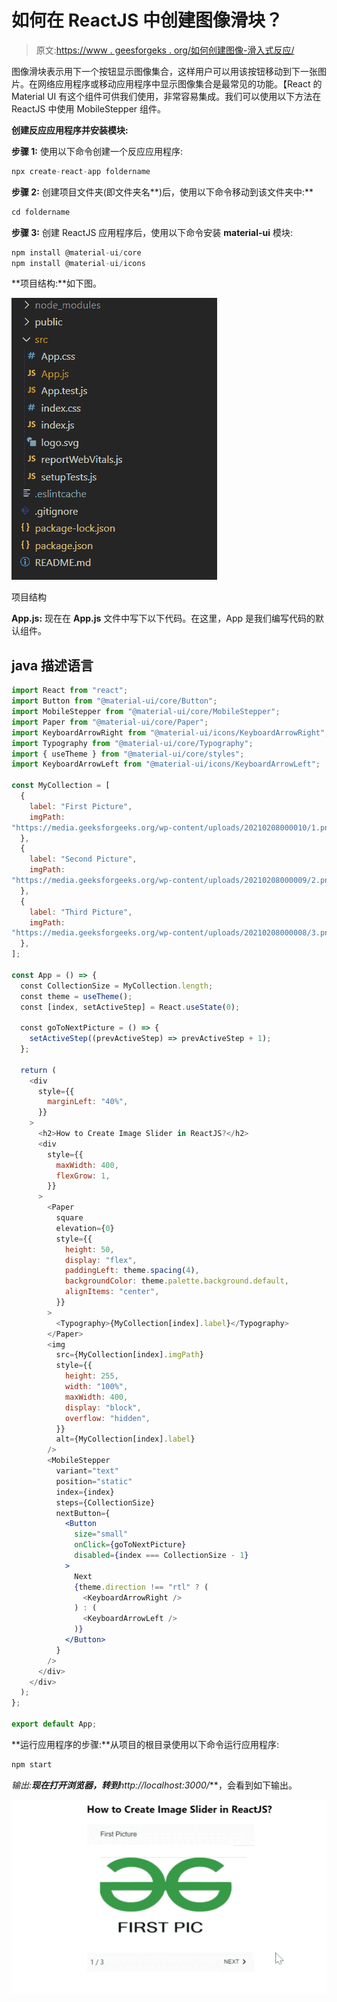 # 如何在 ReactJS 中创建图像滑块？

> 原文:[https://www . geesforgeks . org/如何创建图像-滑入式反应/](https://www.geeksforgeeks.org/how-to-create-image-slider-in-reacts/)

图像滑块表示用下一个按钮显示图像集合，这样用户可以用该按钮移动到下一张图片。在网络应用程序或移动应用程序中显示图像集合是最常见的功能。【React 的 Material UI 有这个组件可供我们使用，非常容易集成。我们可以使用以下方法在 ReactJS 中使用 MobileStepper 组件。

**创建反应应用程序并安装模块:**

**步骤 1:** 使用以下命令创建一个反应应用程序:

```jsx
npx create-react-app foldername
```

**步骤 2:** 创建项目文件夹(即文件夹名**)后，使用以下命令移动到该文件夹中:**

```jsx
cd foldername
```

**步骤 3:** 创建 ReactJS 应用程序后，使用以下命令安装 **material-ui** 模块:

```jsx
npm install @material-ui/core
npm install @material-ui/icons
```

**项目结构:**如下图。

![](img/f04ae0d8b722a9fff0bd9bd138b29c23.png)

项目结构

**App.js:** 现在在 **App.js** 文件中写下以下代码。在这里，App 是我们编写代码的默认组件。

## java 描述语言

```jsx
import React from "react";
import Button from "@material-ui/core/Button";
import MobileStepper from "@material-ui/core/MobileStepper";
import Paper from "@material-ui/core/Paper";
import KeyboardArrowRight from "@material-ui/icons/KeyboardArrowRight";
import Typography from "@material-ui/core/Typography";
import { useTheme } from "@material-ui/core/styles";
import KeyboardArrowLeft from "@material-ui/icons/KeyboardArrowLeft";

const MyCollection = [
  {
    label: "First Picture",
    imgPath:
"https://media.geeksforgeeks.org/wp-content/uploads/20210208000010/1.png",
  },
  {
    label: "Second Picture",
    imgPath:
"https://media.geeksforgeeks.org/wp-content/uploads/20210208000009/2.png",
  },
  {
    label: "Third Picture",
    imgPath:
"https://media.geeksforgeeks.org/wp-content/uploads/20210208000008/3.png",
  },
];

const App = () => {
  const CollectionSize = MyCollection.length;
  const theme = useTheme();
  const [index, setActiveStep] = React.useState(0);

  const goToNextPicture = () => {
    setActiveStep((prevActiveStep) => prevActiveStep + 1);
  };

  return (
    <div
      style={{
        marginLeft: "40%",
      }}
    >
      <h2>How to Create Image Slider in ReactJS?</h2>
      <div
        style={{
          maxWidth: 400,
          flexGrow: 1,
        }}
      >
        <Paper
          square
          elevation={0}
          style={{
            height: 50,
            display: "flex",
            paddingLeft: theme.spacing(4),
            backgroundColor: theme.palette.background.default,
            alignItems: "center",
          }}
        >
          <Typography>{MyCollection[index].label}</Typography>
        </Paper>
        <img
          src={MyCollection[index].imgPath}
          style={{
            height: 255,
            width: "100%",
            maxWidth: 400,
            display: "block",
            overflow: "hidden",
          }}
          alt={MyCollection[index].label}
        />
        <MobileStepper
          variant="text"
          position="static"
          index={index}
          steps={CollectionSize}
          nextButton={
            <Button
              size="small"
              onClick={goToNextPicture}
              disabled={index === CollectionSize - 1}
            >
              Next
              {theme.direction !== "rtl" ? (
                <KeyboardArrowRight />
              ) : (
                <KeyboardArrowLeft />
              )}
            </Button>
          }
        />
      </div>
    </div>
  );
};

export default App;
```

**运行应用程序的步骤:**从项目的根目录使用以下命令运行应用程序:

```jsx
npm start
```

**输出:**现在打开浏览器，转到***http://localhost:3000/***，会看到如下输出。

![](img/6bc06db65d4c529ad0eeb61e44d87956.png)